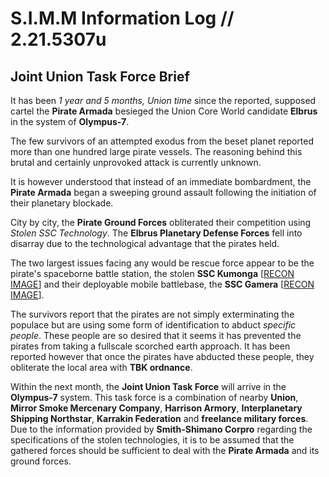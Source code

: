# S.I.M.M Information Log // 2.21.5307u
## Joint Union Task Force Brief
It has been *1 year and 5 months, Union time* since the reported, supposed cartel the **Pirate Armada** besieged the Union Core World candidate **Elbrus** in the system of **Olympus-7**.

The few survivors of an attempted exodus from the beset planet reported more than one hundred large pirate vessels. The reasoning behind this brutal and certainly unprovoked attack is currently unknown. 

It is however understood that instead of an immediate bombardment, the **Pirate Armada** began a sweeping ground assault following the initiation of their planetary blockade. 

City by city, the **Pirate Ground Forces** obliterated their competition using *Stolen SSC Technology*. The **Elbrus Planetary Defense Forces** fell into disarray due to the technological advantage that the pirates held.

The two largest issues facing any would be rescue force appear to be the pirate's spaceborne battle station, the stolen **SSC Kumonga**  [[RECON IMAGE](https://cdn.discordapp.com/attachments/1142875312049369090/1222161000246153267/Kumonga.png?ex=66153521&is=6602c021&hm=3db44eeb58b6319b47a5774c6e8ce1048d22f74b32f6999c89b58829da3ff8a3&)] and their deployable mobile battlebase, the **SSC Gamera** [[RECON IMAGE](https://cdn.discordapp.com/attachments/1142875312049369090/1222159661394956429/GameraB.png?ex=661533e1&is=6602bee1&hm=bbff5d02a53c74f5a1f7360ef3f9f1ec60ea2e0aff2c48e69e20dd975a5f4f09&)].

The survivors report that the pirates are not simply exterminating the populace but are using some form of identification to abduct *specific people*. These people are so desired that it seems it has prevented the pirates from taking a fullscale scorched earth approach. It has been reported however that once the pirates have abducted these people, they obliterate the local area with **TBK ordnance**.

Within the next month, the **Joint Union Task Force** will arrive in the **Olympus-7** system. This task force is a combination of nearby **Union**, **Mirror Smoke Mercenary Company**, **Harrison Armory**, **Interplanetary Shipping Northstar**, **Karrakin Federation** and **freelance military forces**. Due to the information provided by **Smith-Shimano Corpro** regarding the specifications of the stolen technologies, it is to be assumed that the gathered forces should be sufficient to deal with the **Pirate Armada** and its ground forces.
